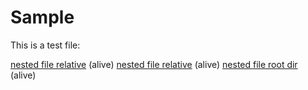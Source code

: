 # Sample

This is a test file:

[nested file relative](subdir/subfile2) (alive)
[nested file relative](./subdir/subfile2) (alive)
[nested file root dir](/subdir/subfile2) (alive)
